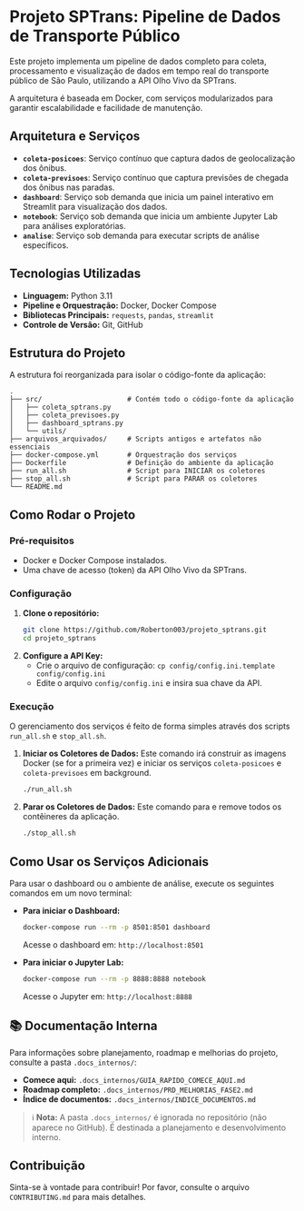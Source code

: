 # Projeto SPTrans: Pipeline de Dados de Transporte Público

Este projeto implementa um pipeline de dados completo para coleta, processamento e visualização de dados em tempo real do transporte público de São Paulo, utilizando a API Olho Vivo da SPTrans.

A arquitetura é baseada em Docker, com serviços modularizados para garantir escalabilidade e facilidade de manutenção.

## Arquitetura e Serviços

*   **`coleta-posicoes`**: Serviço contínuo que captura dados de geolocalização dos ônibus.
*   **`coleta-previsoes`**: Serviço contínuo que captura previsões de chegada dos ônibus nas paradas.
*   **`dashboard`**: Serviço sob demanda que inicia um painel interativo em Streamlit para visualização dos dados.
*   **`notebook`**: Serviço sob demanda que inicia um ambiente Jupyter Lab para análises exploratórias.
*   **`analise`**: Serviço sob demanda para executar scripts de análise específicos.

## Tecnologias Utilizadas

*   **Linguagem:** Python 3.11
*   **Pipeline e Orquestração:** Docker, Docker Compose
*   **Bibliotecas Principais:** `requests`, `pandas`, `streamlit`
*   **Controle de Versão:** Git, GitHub

## Estrutura do Projeto

A estrutura foi reorganizada para isolar o código-fonte da aplicação:

```
.
├── src/                     # Contém todo o código-fonte da aplicação
│   ├── coleta_sptrans.py
│   ├── coleta_previsoes.py
│   ├── dashboard_sptrans.py
│   └── utils/
├── arquivos_arquivados/     # Scripts antigos e artefatos não essenciais
├── docker-compose.yml       # Orquestração dos serviços
├── Dockerfile               # Definição do ambiente da aplicação
├── run_all.sh               # Script para INICIAR os coletores
├── stop_all.sh              # Script para PARAR os coletores
└── README.md
```

## Como Rodar o Projeto

### Pré-requisitos

*   Docker e Docker Compose instalados.
*   Uma chave de acesso (token) da API Olho Vivo da SPTrans.

### Configuração

1.  **Clone o repositório:**
    ```bash
    git clone https://github.com/Roberton003/projeto_sptrans.git
    cd projeto_sptrans
    ```
2.  **Configure a API Key:**
    *   Crie o arquivo de configuração: `cp config/config.ini.template config/config.ini`
    *   Edite o arquivo `config/config.ini` e insira sua chave da API.

### Execução

O gerenciamento dos serviços é feito de forma simples através dos scripts `run_all.sh` e `stop_all.sh`.

1.  **Iniciar os Coletores de Dados:**
    Este comando irá construir as imagens Docker (se for a primeira vez) e iniciar os serviços `coleta-posicoes` e `coleta-previsoes` em background.
    ```bash
    ./run_all.sh
    ```

2.  **Parar os Coletores de Dados:**
    Este comando para e remove todos os contêineres da aplicação.
    ```bash
    ./stop_all.sh
    ```

## Como Usar os Serviços Adicionais

Para usar o dashboard ou o ambiente de análise, execute os seguintes comandos em um novo terminal:

*   **Para iniciar o Dashboard:**
    ```bash
    docker-compose run --rm -p 8501:8501 dashboard
    ```
    Acesse o dashboard em: `http://localhost:8501`

*   **Para iniciar o Jupyter Lab:**
    ```bash
    docker-compose run --rm -p 8888:8888 notebook
    ```
    Acesse o Jupyter em: `http://localhost:8888`

## 📚 Documentação Interna

Para informações sobre planejamento, roadmap e melhorias do projeto, consulte a pasta `.docs_internos/`:

- **Comece aqui:** `.docs_internos/GUIA_RAPIDO_COMECE_AQUI.md`
- **Roadmap completo:** `.docs_internos/PRD_MELHORIAS_FASE2.md`
- **Índice de documentos:** `.docs_internos/INDICE_DOCUMENTOS.md`

> ℹ️ **Nota:** A pasta `.docs_internos/` é ignorada no repositório (não aparece no GitHub). É destinada a planejamento e desenvolvimento interno.

## Contribuição

Sinta-se à vontade para contribuir! Por favor, consulte o arquivo `CONTRIBUTING.md` para mais detalhes.